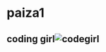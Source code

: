 # paiza1

## coding girl![codegirl](https://github.com/itc-n23030/paiza/assets/131750207/25678dcb-ba98-452f-8813-27588b5395dd)
